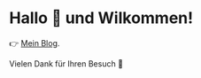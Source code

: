 
# Hallo 👋 und Wilkommen!


👉 [Mein Blog](https://sieblogt.github.io).


Vielen Dank für Ihren Besuch 🙏

